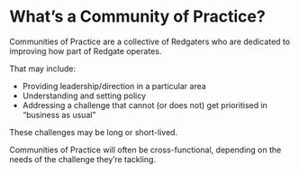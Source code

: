 # What’s a Community of Practice?
Communities of Practice are a collective of Redgaters who are dedicated to improving how part of Redgate operates.

That may include:
* Providing leadership/direction in a particular area
* Understanding and setting policy
* Addressing a challenge that cannot (or does not) get prioritised in “business as usual”

These challenges may be long or short-lived.

Communities of Practice will often be cross-functional, depending on the needs of the challenge they’re tackling.
